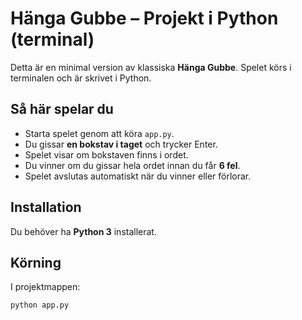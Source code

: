 # Hänga Gubbe – Projekt i Python (terminal)

Detta är en minimal version av klassiska **Hänga Gubbe**. Spelet körs i terminalen och är skrivet i Python.

## Så här spelar du
- Starta spelet genom att köra `app.py`.
- Du gissar **en bokstav i taget** och trycker Enter.
- Spelet visar om bokstaven finns i ordet.
- Du vinner om du gissar hela ordet innan du får **6 fel**.
- Spelet avslutas automatiskt när du vinner eller förlorar.

## Installation
Du behöver ha **Python 3** installerat.

## Körning
I projektmappen:
```bash
python app.py

